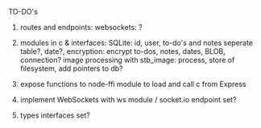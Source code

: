 TO-DO's

1. routes and endpoints:
    websockets: ?

2. modules in c & interfaces: 
    SQLite: id, user, to-do's and notes seperate table?, date?, 
    encryption: encrypt to-dos, notes, dates, BLOB, connection?
    image processing with stb_image: process, store of filesystem, add pointers to db?

3. expose functions to node-ffi module to load and call c from Express

4. implement WebSockets with ws module / socket.io
    endpoint set?

5. types interfaces set?
    
